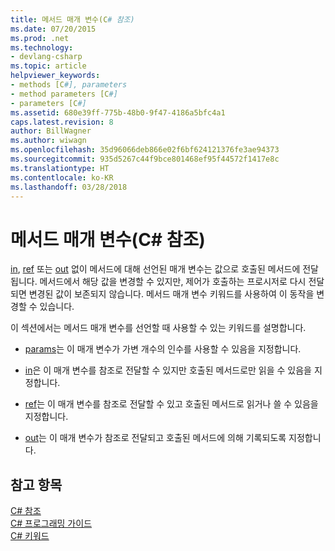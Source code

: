 ```yaml
---
title: 메서드 매개 변수(C# 참조)
ms.date: 07/20/2015
ms.prod: .net
ms.technology:
- devlang-csharp
ms.topic: article
helpviewer_keywords:
- methods [C#], parameters
- method parameters [C#]
- parameters [C#]
ms.assetid: 680e39ff-775b-48b0-9f47-4186a5bfc4a1
caps.latest.revision: 8
author: BillWagner
ms.author: wiwagn
ms.openlocfilehash: 35d96066deb866e02f6bf624121376fe3ae94373
ms.sourcegitcommit: 935d5267c44f9bce801468ef95f44572f1417e8c
ms.translationtype: HT
ms.contentlocale: ko-KR
ms.lasthandoff: 03/28/2018
---
```

# <a name="method-parameters-c-reference"></a>메서드 매개 변수(C# 참조)

[in](../../../csharp/language-reference/keywords/in-parameter-modifier.md), [ref](../../../csharp/language-reference/keywords/ref.md) 또는 [out](../../../csharp/language-reference/keywords/out-parameter-modifier.md) 없이 메서드에 대해 선언된 매개 변수는 값으로 호출된 메서드에 전달됩니다. 메서드에서 해당 값을 변경할 수 있지만, 제어가 호출하는 프로시저로 다시 전달되면 변경된 값이 보존되지 않습니다. 메서드 매개 변수 키워드를 사용하여 이 동작을 변경할 수 있습니다.  
  
 이 섹션에서는 메서드 매개 변수를 선언할 때 사용할 수 있는 키워드를 설명합니다.  
  
-   [params](../../../csharp/language-reference/keywords/params.md)는 이 매개 변수가 가변 개수의 인수를 사용할 수 있음을 지정합니다.
  
-   [in](../../../csharp/language-reference/keywords/in-parameter-modifier.md)은 이 매개 변수를 참조로 전달할 수 있지만 호출된 메서드로만 읽을 수 있음을 지정합니다.
  
-   [ref](../../../csharp/language-reference/keywords/ref.md)는 이 매개 변수를 참조로 전달할 수 있고 호출된 메서드로 읽거나 쓸 수 있음을 지정합니다.
  
-   [out](../../../csharp/language-reference/keywords/out-parameter-modifier.md)는 이 매개 변수가 참조로 전달되고 호출된 메서드에 의해 기록되도록 지정합니다.
  
## <a name="see-also"></a>참고 항목  
 [C# 참조](../../../csharp/language-reference/index.md)  
 [C# 프로그래밍 가이드](../../../csharp/programming-guide/index.md)  
 [C# 키워드](../../../csharp/language-reference/keywords/index.md)
